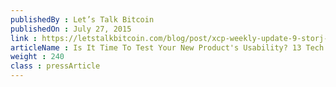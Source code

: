```yaml
---
publishedBy : Let’s Talk Bitcoin
publishedOn : July 27, 2015
link : https://letstalkbitcoin.com/blog/post/xcp-weekly-update-9-storj-development-update-1
articleName : Is It Time To Test Your New Product's Usability? 13 Tech Experts Weigh In
weight : 240 
class : pressArticle
---
```

